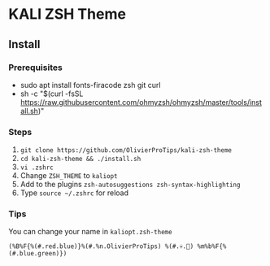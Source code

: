 # KALI ZSH Theme 

## Install

### Prerequisites

* sudo apt install fonts-firacode zsh git curl
* sh -c "$(curl -fsSL https://raw.githubusercontent.com/ohmyzsh/ohmyzsh/master/tools/install.sh)"

### Steps

1. `git clone https://github.com/OlivierProTips/kali-zsh-theme`
2. `cd kali-zsh-theme && ./install.sh`
3. `vi .zshrc`
4. Change `ZSH_THEME` to `kaliopt`
5. Add to the plugins `zsh-autosuggestions zsh-syntax-highlighting`
6. Type `source ~/.zshrc` for reload

### Tips

You can change your name in `kaliopt.zsh-theme`

`(%B%F{%(#.red.blue)}%(#.%n.OlivierProTips) %(#.💀.) %m%b%F{%(#.blue.green)})`

